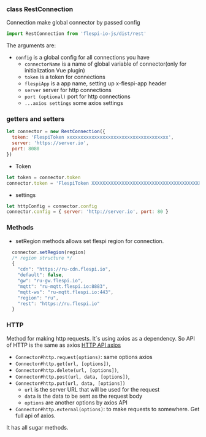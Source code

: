 ### class RestConnection
Connection make global connector by passed config

```js
import RestConnection from 'flespi-io-js/dist/rest'
```

The arguments are:
* `config` is a global config for all connections you have
    * `connectorName` is a name of global variable of connector(only for initialization Vue plugin)
    * `token` is a token for connections
    * `flespiApp` is a app name, setting up x-flespi-app header
    * `server` server for http connections
    * `port (optional)` port for http connections
    * `...axios settings` some axios settings


### getters and setters

```js
let connector = new RestConnection({
  token: 'FlespiToken xxxxxxxxxxxxxxxxxxxxxxxxxxxxxxxxxxxxx',
  server: 'https://server.io',
  port: 8080
})
```

* Token

```js
let token = connector.token
connector.token = 'FlespiToken XXXXXXXXXXXXXXXXXXXXXXXXXXXXXXXXXXXXXXXXXXXXXX'
```

* settings

```js
let httpConfig = connector.config
connector.config = { server: 'http://server.io', port: 80 }
```

### Methods

* setRegion methods allows set flespi region for connection.
```js
  connector.setRegion(region)
  /* region structure */
  {
    "cdn": "https://ru-cdn.flespi.io",
    "default": false,
    "gw": "ru-gw.flespi.io",
    "mqtt": "ru-mqtt.flespi.io:8883",
    "mqtt-ws": "ru-mqtt.flespi.io:443",
    "region": "ru",
    "rest": "https://ru.flespi.io"
  }
```

### HTTP

Method for making http requests. It`s using axios as a dependency. So API of HTTP is the same as axios [HTTP API axios](https://github.com/axios/axios)
* `Connector#http.request(options)`: same options axios
* `Connector#http.get(url, [options])`,
* `Connector#http.delete(url, [options])`,
* `Connector#http.post(url, data, [options])`,
* `Connector#http.put(url, data, [options])`
    * `url` is the server URL that will be used for the request
    * `data` is the data to be sent as the request body
    * `options` are another options by axios API
* `Connector#http.external(options)`: to make requests to somewhere. Get full api of axios.

It has all sugar methods.
